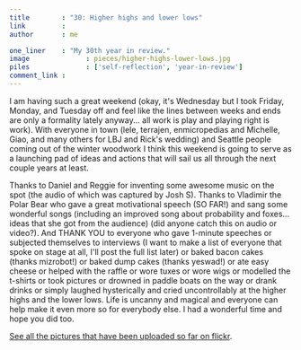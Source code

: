 ```yaml
---
title        : "30: Higher highs and lower lows"
link         : 
author       : me

one_liner    : "My 30th year in review."
image			   : pieces/higher-highs-lower-lows.jpg
piles			   : ['self-reflection', 'year-in-review']
comment_link : 
---
```


I am having such a great weekend (okay, it's Wednesday but I took Friday, Monday, and Tuesday off and feel like the lines between weeks and ends are only a formality lately anyway... all work is play and playing right is work). With everyone in town (lele, terrajen, enmicropedias and Michelle, Giao, and many others for LBJ and Rick's wedding) and Seattle people coming out of the winter woodwork I think this weekend is going to serve as a launching pad of ideas and actions that will sail us all through the next couple years at least.

Thanks to Daniel and Reggie for inventing some awesome music on the spot (the audio of which was captured by Josh S). Thanks to Vladimir the Polar Bear who gave a great motivational speech (SO FAR!) and sang some wonderful songs (including an improved song about probability and foxes... ideas that she got from the audience) (did anyone catch this on audio or video?). And THANK YOU to everyone who gave 1-minute speeches or subjected themselves to interviews (I want to make a list of everyone that spoke on stage at all, I'll post the full list later) or baked bacon cakes (thanks mizrobot!) or baked dump cakes (thanks yeswad!) or ate easy cheese or helped with the raffle or wore tuxes or wore wigs or modelled the t-shirts or took pictures or drowned in paddle boats on the way or drank drinks or simply laughed hysterically and cried uncontrollably at the higher highs and the lower lows. Life is uncanny and magical and everyone can help make it even more so for everybody else. I had a wonderful time and hope you did too.

[See all the pictures that have been uploaded so far on flickr](https://www.flickr.com/photos/tags/erikbenson30/).